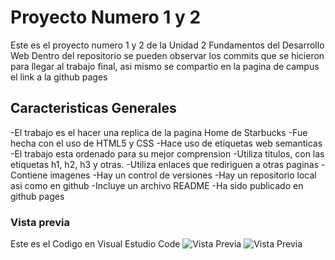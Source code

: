# Proyecto Numero 1 y 2

Este es el proyecto numero 1 y 2 de la Unidad 2 Fundamentos del Desarrollo Web
Dentro del repositorio se pueden observar los commits que se hicieron para llegar al trabajo final, asi mismo se compartio en la pagina de campus el link a la github pages

## Caracteristicas Generales
-El trabajo es el hacer una replica de la pagina Home de Starbucks 
-Fue hecha con el uso de HTML5 y CSS
-Hace uso de etiquetas web semanticas 
-El trabajo esta ordenado para su mejor comprension 
-Utiliza titulos, con las etiquetas h1, h2, h3 y otras.
-Utiliza enlaces que rediriguen a otras paginas
-Contiene imagenes 
-Hay un control de versiones 
-Hay un repositorio local asi como en github 
-Incluye un archivo README
-Ha sido publicado en github pages 

### Vista previa
Este es el Codigo en Visual Estudio Code
![Vista Previa](https://i.postimg.cc/rsRXS6Gz/Unidad-2-Proyecto-GMRP.png)
![Vista Previa](https://i.postimg.cc/jdNCbBVs/Proyecto-2-unidad-2-Githubpages-GMRP.png)
